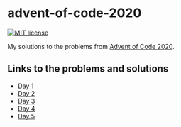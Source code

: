 # advent-of-code-2020

[![MIT license](https://img.shields.io/badge/license-MIT-blue.svg)](LICENSE)

My solutions to the problems from [Advent of Code
2020](https://adventofcode.com/2020).

## Links to the problems and solutions

- [Day 1](src/Day1)
- [Day 2](src/Day2)
- [Day 3](src/Day3)
- [Day 4](src/Day4)
- [Day 5](src/Day5)
